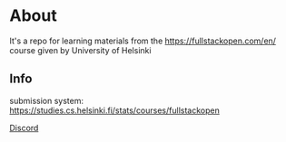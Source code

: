 # About

It's a repo for learning materials from the https://fullstackopen.com/en/ course given by University of Helsinki

## Info

submission system: https://studies.cs.helsinki.fi/stats/courses/fullstackopen

[Discord](https://discord.com/login?redirect_to=%2Foauth2%2Fauthorize%3Fresponse_type%3Dcode%26redirect_uri%3Dhttps%253A%252F%252Fstudy.cs.helsinki.fi%252Fdiscord%252FdiscordAuth%26scope%3Didentify%2520guilds.join%26state%3Dp5jSm2TRmQ6mhIFGQLD7wh7b%26client_id%3D757585969921654834)

